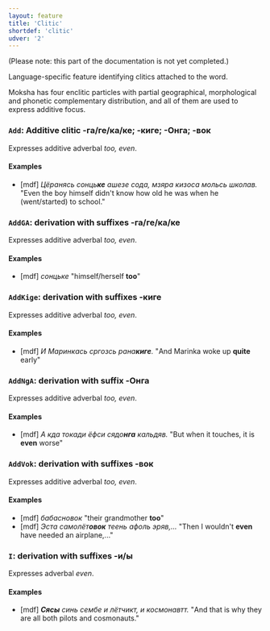 ```yaml
---
layout: feature
title: 'Clitic'
shortdef: 'clitic'
udver: '2'
---
```


(Please note: this part of the documentation is not yet completed.)

Language-specific feature identifying clitics attached to the word.

Moksha has four enclitic particles with partial geographical, morphological and phonetic complementary distribution, and all of them are used to express additive focus.

### <a name="Add">`Add`</a>: Additive clitic -га/ге/ка/ке; -киге; -Онга; -вок

Expresses additive adverbal _too, even_.

#### Examples

* [mdf] _Цёранясь сонць<b>ке</b> ашезе сода, мзяра кизоса мольсь школав._ "Even the boy himself didn't know how old he was when he (went/started) to school."


### <a name="AddGA">`AddGA`</a>: derivation with suffixes -га/ге/ка/ке

Expresses additive adverbal _too, even_.

#### Examples

* [mdf] _сонцьке_ "himself/herself <b>too</b>"


### <a name="AddKige">`AddKige`</a>: derivation with suffixes -киге

Expresses additive adverbal _too, even_.

#### Examples

* [mdf] _И Маринкась сргозсь рана<b>киге</b>._ "And Marinka woke up <b>quite</b> early"

### <a name="AddNgA">`AddNgA`</a>: derivation with suffix -Онга

Expresses additive adverbal _too, even_.

#### Examples

* [mdf] _А кда токади ёфси сядо<b>нга</b> кальдяв._ "But when it touches, it is <b>even</b> worse"

### <a name="AddVok">`AddVok`</a>: derivation with suffixes -вок

Expresses additive adverbal _too, even_.

#### Examples

* [mdf] _бабасновок_ "their grandmother <b>too</b>"
* [mdf] _Эста самолёт<b>овок</b> теень афоль эряв,..._ "Then I wouldn't <b>even</b> have needed an airplane,..."

### <a name="I">`I`</a>: derivation with suffixes -и/ы

Expresses adverbal _even_.

#### Examples

* [mdf] _<b>Сясы</b> синь сембе и лётчикт, и космонавтт._ "And that is why they are all both pilots and cosmonauts."

<!-- Interlanguage links updated Út 9. května 2023, 20:03:33 CEST -->
